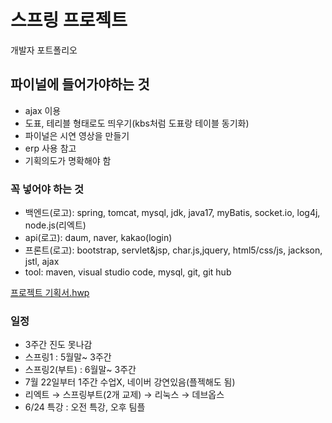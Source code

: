 # 스프링 프로젝트

개발자 포트폴리오

## 파이널에 들어가야하는 것
- ajax 이용
- 도표, 테리블 형태로도 띄우기(kbs처럼 도표랑 테이블 동기화)
- 파이널은 시연 영상을 만들기
- erp 사용 참고
- 기획의도가 명확해야 함

### 꼭 넣어야 하는 것
- 백엔드(로고): spring, tomcat, mysql, jdk, java17, myBatis, socket.io, log4j, node.js(리엑트)
- api(로고): daum, naver, kakao(login)
- 프론트(로고): bootstrap, servlet&jsp, char.js,jquery, html5/css/js, jackson, jstl, ajax
- tool: maven, visual studio code, mysql, git, git hub

[프로젝트 기획서.hwp](프로젝트%20기획양식.hwp)

### 일정

- 3주간 진도 못나감
- 스프링1 : 5월말~ 3주간
- 스프링2(부트) : 6월말~ 3주간
- 7월 22일부터 1주간 수업X, 네이버 강연있음(플젝해도 됨)
- 리엑트 → 스프링부트(2개 교제) → 리눅스 → 데브옵스
- 6/24 특강 : 오전 특강, 오후 팀플